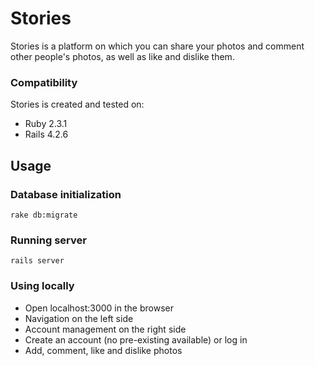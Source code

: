 # Stories

Stories is a platform on which you can share your photos and comment other people's photos, as well as like and dislike them.

### Compatibility
Stories is created and tested on: 

* Ruby 2.3.1
* Rails 4.2.6

## Usage
### Database initialization
```shell
rake db:migrate
```

### Running server
```shell
rails server
```

### Using locally
* Open localhost:3000 in the browser
* Navigation on the left side
* Account management on the right side
* Create an account (no pre-existing available) or log in
* Add, comment, like and dislike photos
